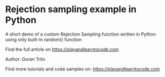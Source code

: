 # Rejection sampling example in Python 

A short demo of a custom Rejection Sampling function written in Python using only built-in random() function

Find the full article on https://playandlearntocode.com


Author:
Goran Trlin

Find more tutorials and code samples on:
https://playandlearntocode.com



